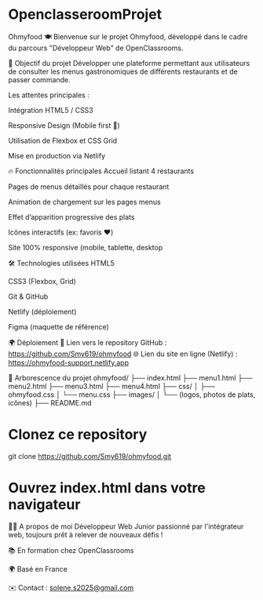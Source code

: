 # OpenclasseroomProjet
Ohmyfood 🍽️
Bienvenue sur le projet Ohmyfood, développé dans le cadre du parcours "Développeur Web" de OpenClassrooms.

🚀 Objectif du projet
Développer une plateforme permettant aux utilisateurs de consulter les menus gastronomiques de différents restaurants et de passer commande.

Les attentes principales :

Intégration HTML5 / CSS3

Responsive Design (Mobile first 📱)

Utilisation de Flexbox et CSS Grid

Mise en production via Netlify

🔥 Fonctionnalités principales
Accueil listant 4 restaurants

Pages de menus détaillés pour chaque restaurant

Animation de chargement sur les pages menus

Effet d’apparition progressive des plats

Icônes interactifs (ex: favoris ❤️)

Site 100% responsive (mobile, tablette, desktop

🛠️ Technologies utilisées
HTML5

CSS3 (Flexbox, Grid)

Git & GitHub

Netlify (déploiement)

Figma (maquette de référence)

🌍 Déploiement
🔗 Lien vers le repository GitHub : https://github.com/Smy619/ohmyfood
🌐 Lien du site en ligne (Netlify) : https://ohmyfood-support.netlify.app

📂 Arborescence du projet
ohmyfood/
├── index.html
├── menu1.html
├── menu2.html
├── menu3.html
├── menu4.html
├── css/
│   ├── ohmyfood.css
│   └── menu.css
├── images/
│   └── (logos, photos de plats, icônes)
├── README.md

# Clonez ce repository
git clone https://github.com/Smy619/ohmyfood.git

# Ouvrez index.html dans votre navigateur

👩‍💻 A propos de moi
Développeur Web Junior passionné par l'intégrateur web, toujours prêt à relever de nouveaux défis !

📚 En formation chez OpenClassrooms

🌍 Basé en France

✉️ Contact : solene.s2025@gmail.com





